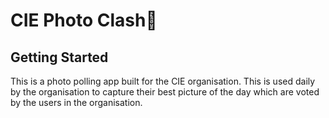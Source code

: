 # CIE Photo Clash🚀

## Getting Started

This is a photo polling app built for the CIE organisation. This is used daily by the organisation to capture their best picture of the day which are voted by the users in the organisation.
